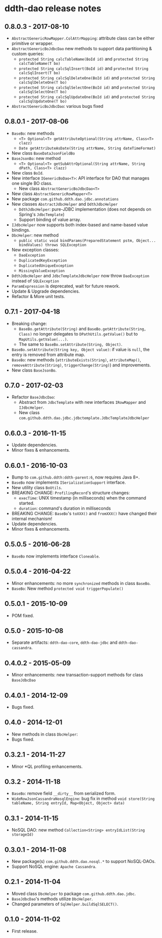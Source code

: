 # ddth-dao release notes

## 0.8.0.3 - 2017-08-10

- `AbstractGenericRowMapper.ColAttrMapping`: attribute class can be either primitive or wrapper.
- `AbstractGenericBoJdbcDao` new methods to support data partitioning & custom queries:
  - `protected String calcTableName(BoId id)` and `protected String calcTableName(T bo)`
  - `protected String calcSqlInsert(BoId id)` and `protected String calcSqlInsert(T bo)`
  - `protected String calcSqlDeleteOne(BoId id)` and `protected String calcSqlDeleteOne(T bo)`
  - `protected String calcSqlSelectOne(BoId id)` and `protected String calcSqlSelectOne(T bo)`
  - `protected String calcSqlUpdateOne(BoId id)` and `protected String calcSqlUpdateOne(T bo)`
- `AbstractGenericBoJdbcDao`: various bugs fixed


## 0.8.0.1 - 2017-08-06

- `BaseBo`: new methods
  - `<T> Optional<T> getAttributeOptional(String attrName, Class<T> clazz)`
  - `Date getAttributeAsDate(String attrName, String dateTimeFormat)`
- New class `BaseDataJsonFieldBo`
- `BaseJsonBo`: new method
  - `<T> Optional<T> getSubAttrOptional(String attrName, String dPath, Class<T> clazz)`
- New class `BoId`.
- New interface `IGenericBoDao<T>`: API interface for DAO that manages one single BO class.
  - New class `AbstractGenericBoJdbcDao<T>`
- New class `AbstractGenericRowMapper<T>`
- New package `com.github.ddth.dao.jdbc.annotations`
- New classes `AbstractJdbcHelper` and `DdthJdbcHelper`
  - `DdthJdbcHelper`: pure-JDBC implementation (does not depends on Spring's `JdbcTemplate`)
  - Support binding of value array.
- `IJdbcHelper` now supports both index-based and name-based value bindings.
- `DbcHelper`: new method
  - `public static void bindParams(PreparedStatement pstm, Object... bindValues) throws SQLException`
- New exception classes:
  - `DaoException`
  - `DuplicatedKeyException`
  - `DuplicatedUniqueException`
  - `MissingValueException`
- `DdthJdbcHelper` and `JdbcTemplateJdbcHelper` now throw `DaoException` instead of `SQLException`
- `ParamExpression` is deprecated, wait for future rework.
- Update & Upgrade dependencies.
- Refactor & More unit tests.


## 0.7.1 - 2017-04-18

- Breaking change:
  - `BaseBo.getAttribute(String)` and `BaseBo.getAttribute(String, Class)` no longer delegates to `DPathUtils.getValue()` but to `MapUtils.getValue(...)`.
  - The same to `BaseBo.setAttribute(String, Object)`.
- `BaseBo.setAttribute(String key, Object value)`: if value is `null`, the entry is removed from attribute map.
- `BaseBo`: new methods (`attributeExists(String)`, `attributeMap()`, `removeAttribute(String)`, `triggerChange(String)`) and improvements.
- New class `BaseJsonBo`.


## 0.7.0 - 2017-02-03

- Refactor `BaseJdbcDao`:
  - Abstract from `JdbcTemplate` with new interfaces `IRowMapper` and `IJdbcHelper`.
  - New class `com.github.ddth.dao.jdbc.jdbctemplate.JdbcTemplateJdbcHelper`


## 0.6.0.3 - 2016-11-15

- Update dependencies.
- Minor fixes & enhancements.


## 0.6.0.1 - 2016-10-03

- Bump to `com.github.ddth:ddth-parent:6`, now requires Java 8+.
- `BaseBo` now implements `ISerializationSupport` interface.
- New utility class `BoUtils`.
- BREAKING CHANGE: `ProfilingRecord`'s structure changes:
  - `execTime`: UNIX timestamp (in milliseconds) when the command started.
  - `duration`: command's duration in milliseconds
- BREAKING CHANGE: `BaseBo`'s `toXXX()` and `fromXXX()` have changed their internal mechanism!
- Update dependencies.
- Minor fixes & enhancements.


## 0.5.0.5 - 2016-06-28

- `BaseBo` now implements interface `Cloneable`.


## 0.5.0.4 - 2016-04-22

- Minor enhancements: no more `synchronized` methods in class `BaseBo`.
- `BaseBo`: New method `protected void triggerPopulate()`


## 0.5.0.1 - 2015-10-09

- POM fixed.


## 0.5.0 - 2015-10-08

- Separate artifacts: `ddth-dao-core`, `ddth-dao-jdbc` and `ddth-dao-cassandra`.


## 0.4.0.2 - 2015-05-09

- Minor enhancements: new transaction-support methods for class `BaseJdbcDao`


## 0.4.0.1 - 2014-12-09

- Bugs fixed.


## 0.4.0 - 2014-12-01

- New methods in class `DbcHelper`:
- Bugs fixed.


## 0.3.2.1 - 2014-11-27

- Minor *QL profiling enhancements.


## 0.3.2 - 2014-11-18

- `BaseBo`: remove field `__dirty__` from serialized form.
- `WideRowJsonCassandraNosqlEngine`: bug fix in method `void store(String tableName, String entryId, Map<Object, Object> data)`


## 0.3.1 - 2014-11-15

- NoSQL DAO: new method `Collection<String> entryIdList(String storageId)`


## 0.3.0.1 - 2014-11-08

- New package(s) `com.github.ddth.dao.nosql.*` to support NoSQL-DAOs.
- Support NoSQL engine: `Apache Cassandra`.


## 0.2.1 - 2014-11-04

- Moved class `DbcHelper` to package `com.github.ddth.dao.jdbc`.
- `BaseJdbcDao`'s methods utilize `DbcHelper`.
- Changed parameters of `SqlHelper.buildSqlSELECT()`.


## 0.1.0 - 2014-11-02

- First release.
